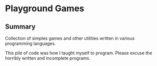 # Playground Games

## Summary

Collection of simples games and other utilities written in various programming languages.

This pile of code was how I taught myself to program.  Please excuse the horribly
written and incomplete programs.  
